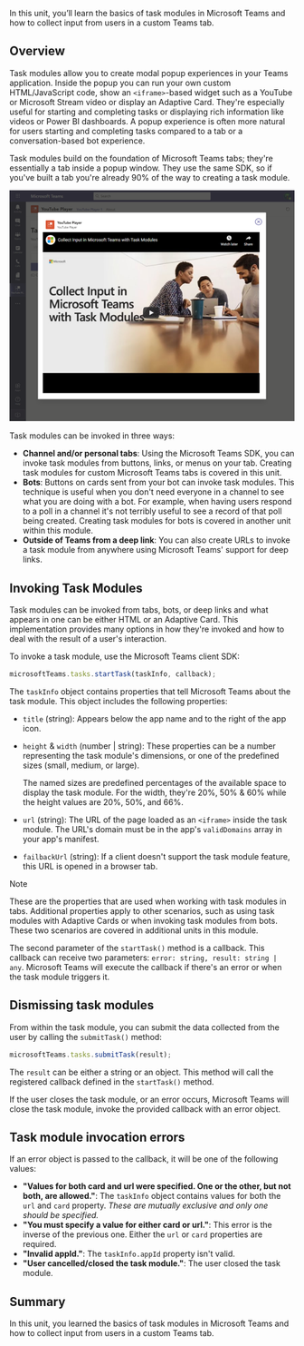 In this unit, you’ll learn the basics of task modules in Microsoft Teams and how to collect input from users in a custom Teams tab.

## Overview

Task modules allow you to create modal popup experiences in your Teams application. Inside the popup you can run your own custom HTML/JavaScript code, show an `<iframe>`-based widget such as a YouTube or Microsoft Stream video or display an Adaptive Card. They're especially useful for starting and completing tasks or displaying rich information like videos or Power BI dashboards. A popup experience is often more natural for users starting and completing tasks compared to a tab or a conversation-based bot experience.

Task modules build on the foundation of Microsoft Teams tabs; they're essentially a tab inside a popup window. They use the same SDK, so if you've built a tab you're already 90% of the way to creating a task module.

![Screenshot of the YouTube Player task module](../media/03-yo-teams-10.png)

Task modules can be invoked in three ways:

- **Channel and/or personal tabs**: Using the Microsoft Teams SDK, you can invoke task modules from buttons, links, or menus on your tab. Creating task modules for custom Microsoft Teams tabs is covered in this unit.
- **Bots**: Buttons on cards sent from your bot can invoke task modules. This technique is useful when you don't need everyone in a channel to see what you are doing with a bot. For example, when having users respond to a poll in a channel it's not terribly useful to see a record of that poll being created. Creating task modules for bots is covered in another unit within this module.
- **Outside of Teams from a deep link**: You can also create URLs to invoke a task module from anywhere using Microsoft Teams' support for deep links.

## Invoking Task Modules

Task modules can be invoked from tabs, bots, or deep links and what appears in one can be either HTML or an Adaptive Card. This implementation provides many options in how they're invoked and how to deal with the result of a user's interaction.

To invoke a task module, use the Microsoft Teams client SDK:

```javascript
microsoftTeams.tasks.startTask(taskInfo, callback);
```

The `taskInfo` object contains properties that tell Microsoft Teams about the task module. This object includes the following properties:

- `title` (string): Appears below the app name and to the right of the app icon.
- `height` & `width` (number | string): These properties can be a number representing the task module's dimensions, or one of the predefined sizes (small, medium, or large).

    The named sizes are predefined percentages of the available space to display the task module. For the width, they're 20%, 50% & 60% while the height values are 20%, 50%, and 66%.

- `url` (string): The URL of the page loaded as an `<iframe>` inside the task module. The URL's domain must be in the app's `validDomains` array in your app's manifest.
- `failbackUrl` (string): If a client doesn't support the task module feature, this URL is opened in a browser tab.

> [!NOTE]
> These are the properties that are used when working with task modules in tabs. Additional properties apply to other scenarios, such as using task modules with Adaptive Cards or when invoking task modules from bots. These two scenarios are covered in additional units in this module.

The second parameter of the `startTask()` method is a callback. This callback can receive two parameters: `error: string, result: string | any`. Microsoft Teams will execute the callback if there's an error or when the task module triggers it.

## Dismissing task modules

From within the task module, you can submit the data collected from the user by calling the `submitTask()` method:

```javascript
microsoftTeams.tasks.submitTask(result);
```

The `result` can be either a string or an object. This method will call the registered callback defined in the `startTask()` method.

If the user closes the task module, or an error occurs, Microsoft Teams will close the task module, invoke the provided callback with an error object.

## Task module invocation errors

If an error object is passed to the callback, it will be one of the following values:

- **"Values for both card and url were specified. One or the other, but not both, are allowed."**: The `taskInfo` object contains values for both the `url` and `card` property. *These are mutually exclusive and only one should be specified.*
- **"You must specify a value for either card or url."**: This error is the inverse of the previous one. Either the `url` or `card` properties are required.
- **"Invalid appId."**: The `taskInfo.appId` property isn't valid.
- **"User cancelled/closed the task module."**: The user closed the task module.

## Summary

In this unit, you learned the basics of task modules in Microsoft Teams and how to collect input from users in a custom Teams tab.
